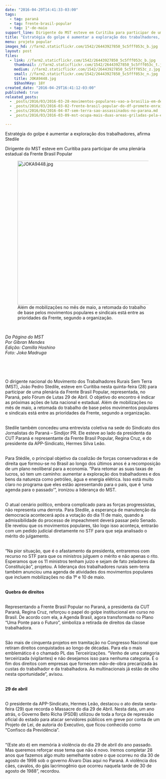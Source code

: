 ```yaml
---
date: "2016-04-29T14:41:33-03:00"
tags:
  - tag: paraná
  - tag: frente-brasil-popular
  - tag: 1°-de-maio
support_line: Dirigente do MST esteve em Curitiba para participar de uma plenária estadual da Frente Brasil Popula
title: "Estratégia do golpe é aumentar a exploração dos trabalhadores, afirma Stedile"
menu: projeto popular
images_hd: //farm2.staticflickr.com/1542/26443927850_5c5fff053c_b.jpg
layout: post
files:
  - link: //farm2.staticflickr.com/1542/26443927850_5c5fff053c_b.jpg
    thumbnail: //farm2.staticflickr.com/1542/26443927850_5c5fff053c_t.jpg
    medium: //farm2.staticflickr.com/1542/26443927850_5c5fff053c_z.jpg
    small: //farm2.staticflickr.com/1542/26443927850_5c5fff053c_n.jpg
    title: JOKA9448.jpg
    $$hashKey: 18Y
created_date: "2016-04-29T16:41:12-03:00"
published: true
releated_posts:
  - _posts/2016/03/2016-03-28-movimentos-populares-vao-a-brasilia-em-defesa-da-democracia.md
  - _posts/2016/03/2016-03-02-frente-brasil-popular-do-df-promete-enraizamento-local-no-combate-ao-retrocesso.md
  - _posts/2016/04/2016-04-07-sem-terra-sao-assassinados-no-parana.md
  - _posts/2016/03/2016-03-09-mst-ocupa-mais-duas-areas-griladas-pela-empresa-araupel.md

---
```

<p>Estrat&eacute;gia do golpe &eacute; aumentar a explora&ccedil;&atilde;o dos trabalhadores, afirma Stedile</p>

<p>Dirigente do MST esteve em Curitiba para participar de uma plen&aacute;ria estadual da Frente Brasil Popular</p>

<figure class="image"><img alt="JOKA9448.jpg" height="466" src="//farm2.staticflickr.com/1542/26443927850_5c5fff053c_b.jpg" width="700" />
<figcaption>Al&eacute;m de mobiliza&ccedil;&otilde;es no m&ecirc;s de&nbsp;maio, a retomada do trabalho de base pelos movimentos populares e sindicais est&aacute; entre as prioridades da Frente, segundo a organiza&ccedil;&atilde;o.</figcaption>
</figure>

<p>&nbsp;</p>

<p><em>Da P&aacute;gina do MST<br />
Por Gibran Mendes<br />
Edi&ccedil;&atilde;o: Camilla Hoshino<br />
Foto: Joka Madruga</em></p>

<p>&nbsp;</p>

<p>&nbsp;</p>

<p>O dirigente nacional do Movimento dos Trabalhadores Rurais Sem Terra (MST), Jo&atilde;o Pedro Stedile, esteve em Curitiba nesta quinta-feira (28) para participar de uma plen&aacute;ria da Frente Brasil Popular, representada, no Paran&aacute;, pelo F&oacute;rum de Lutas 29 de Abril. O objetivo do encontro &eacute; indicar as pr&oacute;ximas a&ccedil;&otilde;es de luta nacional e estadual. Al&eacute;m de mobiliza&ccedil;&otilde;es no m&ecirc;s de&nbsp;maio, a retomada do trabalho de base pelos movimentos populares e sindicais est&aacute; entre as prioridades da Frente, segundo a organiza&ccedil;&atilde;o.</p>

<p><br />
Stedile tamb&eacute;m concedeu uma entrevista coletiva na sede do Sindicato dos Jornalistas do Paran&aacute; &ndash; Sindijor PR. Ele esteve ao lado da presidenta da CUT Paran&aacute; e representante da Frente Brasil Popular, Regina Cruz, e do presidente da APP-Sindicato, Hermes Silva Le&atilde;o.</p>

<p><br />
Para St&eacute;dile, o principal objetivo da coaliz&atilde;o de for&ccedil;as conservadoras e de direita que formou-se no Brasil ao longo dos &uacute;ltimos anos &eacute; a recomposi&ccedil;&atilde;o de um plano neoliberal para a economia. &ldquo;Para retomar as suas taxas de lucros, s&oacute; tem um caminho: aumentar a explora&ccedil;&atilde;o dos trabalhadores e dos bens da natureza como petr&oacute;leo, &aacute;gua e energia el&eacute;trica. Isso est&aacute; muito claro no programa que eles est&atilde;o apresentando para o pa&iacute;s, que &eacute; &lsquo;uma agenda para o passado&rsquo;&rdquo;, ironizou a lideran&ccedil;a do MST.</p>

<p><br />
O atual cen&aacute;rio pol&iacute;tico, embora complicado para as for&ccedil;as progressistas, n&atilde;o representa uma derrota. Para Stedile, a esperan&ccedil;a de manuten&ccedil;&atilde;o da democracia acontecer&aacute; ap&oacute;s a vota&ccedil;&atilde;o do dia 11 de maio, quando a admissibilidade do processo de impeachment dever&aacute; passar pelo Senado. Ele revelou que os movimentos populares, t&atilde;o logo isso aconte&ccedil;a, entrar&atilde;o com um pedido judicial diretamente no STF para que seja analisado o m&eacute;rito do julgamento.</p>

<p><br />
&ldquo;Na pior situa&ccedil;&atilde;o, que &eacute; o afastamento da presidenta, entraremos com recurso no STF para que os ministros julguem o m&eacute;rito e n&atilde;o apenas o rito. Esperamos que os 11 ministros tenham ju&iacute;zo e sejam de fato zeladores da Constitui&ccedil;&atilde;o&rdquo;, projetou. A lideran&ccedil;a dos trabalhadores rurais sem-terra tamb&eacute;m anunciou uma agenda de atividades dos movimentos populares que incluem mobiliza&ccedil;&otilde;es no dia 1&ordm; e 10 de maio.</p>

<p><br />
<strong>Quebra de direitos</strong></p>

<p><br />
Representando a Frente Brasil Popular no Paran&aacute;, a presidenta da CUT Paran&aacute;, Regina Cruz, refor&ccedil;ou o papel do golpe institucional em curso no Brasil. De acordo com ela, a Agenda Brasil, agora transformada no Plano &ldquo;Uma Ponte para o Futuro&rdquo;, simboliza a retirada de direitos da classe trabalhadora.</p>

<p><br />
S&atilde;o mais de cinquenta projetos em tramita&ccedil;&atilde;o no Congresso Nacional que retiram&nbsp;direitos conquistados ao longo de d&eacute;cadas. Para ela o mais emblem&aacute;tico &eacute; o chamado PL das Terceiriza&ccedil;&otilde;es. &ldquo;Venho de uma categoria terceirizada (vigilantes)&nbsp;e n&atilde;o desejamos isso para nenhuma categoria. &Eacute; o fim dos direitos com empresas que fornecem m&atilde;o-de-obra precarizada &agrave;s custas do trabalhador e da trabalhadora. As multinacionais j&aacute; est&atilde;o de olho nesta oportunidade&rdquo;, avisou.</p>

<p><br />
<strong>29 de abril</strong></p>

<p><br />
O presidente da APP-Sindicato, Hermes Le&atilde;o, destacou o ato desta sexta-feira (29) que recorda o Massacre do dia 29 de Abril. Nesta data, um ano atr&aacute;s, o Governo Beto Richa (PSDB) utilizou de toda a for&ccedil;a de repress&atilde;o oficial do estado para atacar servidores p&uacute;blicos em greve por conta de um Projeto de Lei, de autoria do Executivo, que ficou conhecido como &ldquo;Confisco da Previd&ecirc;ncia&rdquo;.</p>

<p><br />
&ldquo;(Este ato &eacute;) em mem&oacute;ria &agrave; viol&ecirc;ncia do dia 29 de abril do ano passado. Mas queremos refor&ccedil;ar esse tema que n&atilde;o &eacute; novo. Iremos completar 28 anos que fazemos algo muito semelhante sobre o que ocorreu no dia 30 de agosto de 1998 sob o governo &Aacute;lvaro Dias aqui no Paran&aacute;. A viol&ecirc;ncia dos c&atilde;es, cavalos, do g&aacute;s lacrimog&ecirc;nio que ocorreu naquela tarde de 30 de agosto de 1988&rdquo;, recordou.</p>

<p>&nbsp;</p>
